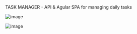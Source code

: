 TASK MANAGER - API & Agular SPA for managing daily tasks 

![image](https://github.com/Loop-infinity/ToDoListAPI/assets/91155446/52f00008-f09f-42f4-9417-e31d31e31568)

![image](https://github.com/Loop-infinity/ToDoListAPI/assets/91155446/27cbd341-e029-4ff3-b668-503d44dab82f)

